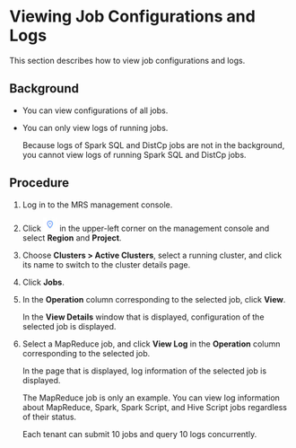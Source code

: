 # Viewing Job Configurations and Logs<a name="EN-US_TOPIC_0125375972"></a>

This section describes how to view job configurations and logs.

## Background<a name="section1147871411155"></a>

-   You can view configurations of all jobs.
-   You can only view logs of running jobs.

    Because logs of Spark SQL and DistCp jobs are not in the background, you cannot view logs of running Spark SQL and DistCp jobs.


## Procedure<a name="section66086406112044"></a>

1.  Log in to the MRS management console.
2.  Click  ![](figures/dt_mrs_project_region_image01.png)  in the upper-left corner on the management console and select **Region** and **Project**.
3.  Choose  **Clusters \> Active Clusters**, select a running cluster, and click its name to switch to the cluster details page.
4.  Click  **Jobs**.
5.  In the  **Operation** column corresponding to the selected job, click **View**.

    In the  **View Details**  window that is displayed, configuration of the selected job is displayed.

6.  Select a MapReduce job, and click  **View Log** in the **Operation**  column corresponding to the selected job.

    In the page that is displayed, log information of the selected job is displayed.

    The MapReduce job is only an example. You can view log information about MapReduce, Spark, Spark Script, and Hive Script jobs regardless of their status.

    Each tenant can submit 10 jobs and query 10 logs concurrently.


